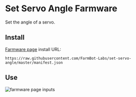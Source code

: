 # Set Servo Angle Farmware
Set the angle of a servo.

## Install
[Farmware page](https://my.farmbot.io/farmware) install URL:
```
https://raw.githubusercontent.com/FarmBot-Labs/set-servo-angle/master/manifest.json
```

## Use

![farmware page inputs](https://user-images.githubusercontent.com/12681652/33814989-f6aaba2c-dde2-11e7-9a5a-d1ba24e3293a.png)
